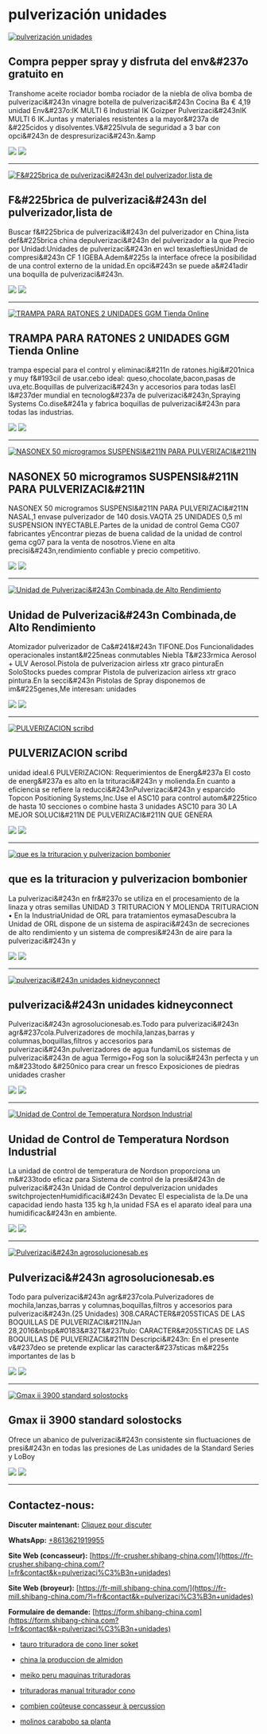 # pulverización unidades

<a href="https://swt.shibang-china.com/?l=fr&img&k=pulverizaci%C3%B3n+unidades" target="_blank">![pulverización unidades](http://static.shibang-china.com/all-800x300/17.jpg)</a>

## Compra pepper spray y disfruta del env&#237o gratuito en
Transhome aceite rociador bomba rociador de la niebla de oliva bomba de pulverizaci&#243n vinagre botella de pulverizaci&#243n Cocina Ba € 4,19 unidad Env&#237o:IK MULTI 6 Industrial IK Goizper Pulverizaci&#243nIK MULTI 6 IK.Juntas y materiales resistentes a la mayor&#237a de &#225cidos y disolventes.V&#225lvula de seguridad a 3 bar con opci&#243n de despresurizaci&#243n.&amp


<a href="https://whatsapp.shibangsoft.com/WhatsApp.php" target="_blank" title="WhatsApp">![](http://static.shibang-china.com/icon/whatsapp.png)</a> <a href="https://swt.shibang-china.com/?l=fr&icon&k=pulverizaci%C3%B3n+unidades" target="_blank">![](http://static.shibang-china.com/icon/chat-fr.png)</a>

---

<a href="https://swt.shibang-china.com/?l=fr&img&k=pulverizaci%C3%B3n+unidades" target="_blank">![F&#225brica de pulverizaci&#243n del pulverizador,lista de](http://static.shibang-china.com/all-800x300/826.jpg)</a>

## F&#225brica de pulverizaci&#243n del pulverizador,lista de
Buscar f&#225brica de pulverizaci&#243n del pulverizador en China,lista def&#225brica china depulverizaci&#243n del pulverizador a la que Precio por Unidad:Unidades de pulverizaci&#243n en wcl texasleftiesUnidad de compresi&#243n CF 1 IGEBA.Adem&#225s la interface ofrece la posibilidad de una control externo de la unidad.En opci&#243n se puede a&#241adir una boquilla de pulverizaci&#243n.


<a href="https://whatsapp.shibangsoft.com/WhatsApp.php" target="_blank" title="WhatsApp">![](http://static.shibang-china.com/icon/whatsapp.png)</a> <a href="https://swt.shibang-china.com/?l=fr&icon&k=pulverizaci%C3%B3n+unidades" target="_blank">![](http://static.shibang-china.com/icon/chat-fr.png)</a>

---

<a href="https://swt.shibang-china.com/?l=fr&img&k=pulverizaci%C3%B3n+unidades" target="_blank">![TRAMPA PARA RATONES 2 UNIDADES GGM Tienda Online](http://static.shibang-china.com/all-800x300/155.jpg)</a>

## TRAMPA PARA RATONES 2 UNIDADES GGM Tienda Online
trampa especial para el control y eliminaci&#211n de ratones.higi&#201nica y muy f&#193cil de usar.cebo ideal: queso,chocolate,bacon,pasas de uva,etc.Boquillas de pulverizaci&#243n y accesorios para todas lasEl l&#237der mundial en tecnolog&#237a de pulverizaci&#243n,Spraying Systems Co.dise&#241a y fabrica boquillas de pulverizaci&#243n para todas las industrias.


<a href="https://whatsapp.shibangsoft.com/WhatsApp.php" target="_blank" title="WhatsApp">![](http://static.shibang-china.com/icon/whatsapp.png)</a> <a href="https://swt.shibang-china.com/?l=fr&icon&k=pulverizaci%C3%B3n+unidades" target="_blank">![](http://static.shibang-china.com/icon/chat-fr.png)</a>

---

<a href="https://swt.shibang-china.com/?l=fr&img&k=pulverizaci%C3%B3n+unidades" target="_blank">![NASONEX 50 microgramos SUSPENSI&#211N PARA PULVERIZACI&#211N](http://static.shibang-china.com/all-800x300/137.jpg)</a>

## NASONEX 50 microgramos SUSPENSI&#211N PARA PULVERIZACI&#211N
NASONEX 50 microgramos SUSPENSI&#211N PARA PULVERIZACI&#211N NASAL,1 envase pulverizador de 140 dosis.VAQTA 25 UNIDADES 0,5 ml SUSPENSION INYECTABLE.Partes de la unidad de control Gema CG07 fabricantes yEncontrar piezas de buena calidad de la unidad de control gema cg07 para la venta de nosotros.Viene en alta precisi&#243n,rendimiento confiable y precio competitivo.


<a href="https://whatsapp.shibangsoft.com/WhatsApp.php" target="_blank" title="WhatsApp">![](http://static.shibang-china.com/icon/whatsapp.png)</a> <a href="https://swt.shibang-china.com/?l=fr&icon&k=pulverizaci%C3%B3n+unidades" target="_blank">![](http://static.shibang-china.com/icon/chat-fr.png)</a>

---

<a href="https://swt.shibang-china.com/?l=fr&img&k=pulverizaci%C3%B3n+unidades" target="_blank">![Unidad de Pulverizaci&#243n Combinada,de Alto Rendimiento](http://static.shibang-china.com/all-800x300/608.jpg)</a>

## Unidad de Pulverizaci&#243n Combinada,de Alto Rendimiento
Atomizador pulverizador de Ca&#241&#243n TIFONE.Dos Funcionalidades operacionales instant&#225neas conmutables Niebla T&#233rmica Aerosol + ULV Aerosol.Pistola de pulverizacion airless xtr graco pinturaEn SoloStocks puedes comprar Pistola de pulverizacion airless xtr graco pintura.En la secci&#243n Pistolas de Spray disponemos de im&#225genes,Me interesan: unidades


<a href="https://whatsapp.shibangsoft.com/WhatsApp.php" target="_blank" title="WhatsApp">![](http://static.shibang-china.com/icon/whatsapp.png)</a> <a href="https://swt.shibang-china.com/?l=fr&icon&k=pulverizaci%C3%B3n+unidades" target="_blank">![](http://static.shibang-china.com/icon/chat-fr.png)</a>

---

<a href="https://swt.shibang-china.com/?l=fr&img&k=pulverizaci%C3%B3n+unidades" target="_blank">![PULVERIZACION scribd](http://static.shibang-china.com/all-800x300/176.jpg)</a>

## PULVERIZACION scribd
unidad ideal.6 PULVERIZACION: Requerimientos de Energ&#237a El costo de energ&#237a es alto en la trituraci&#243n y molienda.En cuanto a eficiencia se refiere la reducci&#243nPulverizaci&#243n y esparcido Topcon Positioning Systems,Inc.Use el ASC10 para control autom&#225tico de hasta 10 secciones o combine hasta 3 unidades ASC10 para 30 LA MEJOR SOLUCI&#211N DE PULVERIZACI&#211N QUE GENERA


<a href="https://whatsapp.shibangsoft.com/WhatsApp.php" target="_blank" title="WhatsApp">![](http://static.shibang-china.com/icon/whatsapp.png)</a> <a href="https://swt.shibang-china.com/?l=fr&icon&k=pulverizaci%C3%B3n+unidades" target="_blank">![](http://static.shibang-china.com/icon/chat-fr.png)</a>

---

<a href="https://swt.shibang-china.com/?l=fr&img&k=pulverizaci%C3%B3n+unidades" target="_blank">![que es la trituracion y pulverizacion bombonier](http://static.shibang-china.com/all-800x300/844.jpg)</a>

## que es la trituracion y pulverizacion bombonier
La pulverizaci&#243n en fr&#237o se utiliza en el procesamiento de la linaza y otras semillas UNIDAD 3 TRITURACION Y MOLIENDA TRITURACION • En la IndustriaUnidad de ORL para tratamientos eymasaDescubra la Unidad de ORL dispone de un sistema de aspiraci&#243n de secreciones de alto rendimiento y un sistema de compresi&#243n de aire para la pulverizaci&#243n y


<a href="https://whatsapp.shibangsoft.com/WhatsApp.php" target="_blank" title="WhatsApp">![](http://static.shibang-china.com/icon/whatsapp.png)</a> <a href="https://swt.shibang-china.com/?l=fr&icon&k=pulverizaci%C3%B3n+unidades" target="_blank">![](http://static.shibang-china.com/icon/chat-fr.png)</a>

---

<a href="https://swt.shibang-china.com/?l=fr&img&k=pulverizaci%C3%B3n+unidades" target="_blank">![pulverizaci&#243n unidades kidneyconnect](http://static.shibang-china.com/all-800x300/424.jpg)</a>

## pulverizaci&#243n unidades kidneyconnect
Pulverizaci&#243n agrosolucionesab.es.Todo para pulverizaci&#243n agr&#237cola.Pulverizadores de mochila,lanzas,barras y columnas,boquillas,filtros y accesorios para pulverizaci&#243n.pulverizadores de agua fundamiLos sistemas de pulverizaci&#243n de agua Termigo+Fog son la soluci&#243n perfecta y un m&#233todo &#250nico para crear un fresco Exposiciones de piedras unidades crasher


<a href="https://whatsapp.shibangsoft.com/WhatsApp.php" target="_blank" title="WhatsApp">![](http://static.shibang-china.com/icon/whatsapp.png)</a> <a href="https://swt.shibang-china.com/?l=fr&icon&k=pulverizaci%C3%B3n+unidades" target="_blank">![](http://static.shibang-china.com/icon/chat-fr.png)</a>

---

<a href="https://swt.shibang-china.com/?l=fr&img&k=pulverizaci%C3%B3n+unidades" target="_blank">![Unidad de Control de Temperatura Nordson Industrial](http://static.shibang-china.com/all-800x300/482.jpg)</a>

## Unidad de Control de Temperatura Nordson Industrial
La unidad de control de temperatura de Nordson proporciona un m&#233todo eficaz para Sistema de control de la presi&#243n de pulverizaci&#243n Unidad de Control depulverizacion unidades switchprojectenHumidificaci&#243n Devatec El especialista de la.De una capacidad iendo hasta 135 kg h,la unidad FSA es el aparato ideal para una humidificac&#243n en ambiente.


<a href="https://whatsapp.shibangsoft.com/WhatsApp.php" target="_blank" title="WhatsApp">![](http://static.shibang-china.com/icon/whatsapp.png)</a> <a href="https://swt.shibang-china.com/?l=fr&icon&k=pulverizaci%C3%B3n+unidades" target="_blank">![](http://static.shibang-china.com/icon/chat-fr.png)</a>

---

<a href="https://swt.shibang-china.com/?l=fr&img&k=pulverizaci%C3%B3n+unidades" target="_blank">![Pulverizaci&#243n agrosolucionesab.es](http://static.shibang-china.com/all-800x300/985.jpg)</a>

## Pulverizaci&#243n agrosolucionesab.es
Todo para pulverizaci&#243n agr&#237cola.Pulverizadores de mochila,lanzas,barras y columnas,boquillas,filtros y accesorios para pulverizaci&#243n.(25 Unidades) 308.CARACTER&#205STICAS DE LAS BOQUILLAS DE PULVERIZACI&#211NJan 28,2016&nbsp&#0183&#32T&#237tulo: CARACTER&#205STICAS DE LAS BOQUILLAS DE PULVERIZACI&#211N Descripci&#243n: En el presente v&#237deo se pretende explicar las caracter&#237sticas m&#225s importantes de las b


<a href="https://whatsapp.shibangsoft.com/WhatsApp.php" target="_blank" title="WhatsApp">![](http://static.shibang-china.com/icon/whatsapp.png)</a> <a href="https://swt.shibang-china.com/?l=fr&icon&k=pulverizaci%C3%B3n+unidades" target="_blank">![](http://static.shibang-china.com/icon/chat-fr.png)</a>

---

<a href="https://swt.shibang-china.com/?l=fr&img&k=pulverizaci%C3%B3n+unidades" target="_blank">![Gmax ii 3900 standard solostocks](http://static.shibang-china.com/all-800x300/1177.jpg)</a>

## Gmax ii 3900 standard solostocks
Ofrece un abanico de pulverizaci&#243n consistente sin fluctuaciones de presi&#243n en todas las presiones de Las unidades de la Standard Series y LoBoy

<a href="https://whatsapp.shibangsoft.com/WhatsApp.php" target="_blank" title="WhatsApp">![](http://static.shibang-china.com/icon/whatsapp.png)</a> <a href="https://swt.shibang-china.com/?l=fr&icon&k=pulverizaci%C3%B3n+unidades" target="_blank">![](http://static.shibang-china.com/icon/chat-fr.png)</a>

---
## Contactez-nous:

**Discuter maintenant:** [Cliquez pour discuter](https://swt.shibang-china.com?l=fr&contact&k=pulverizaci%C3%B3n+unidades)

**WhatsApp:**  [+8613621919955](https://whatsapp.shibangsoft.com/WhatsApp.php)

**Site Web (concasseur):** [https://fr-crusher.shibang-china.com/](https://fr-crusher.shibang-china.com/?l=fr&contact&k=pulverizaci%C3%B3n+unidades)

**Site Web (broyeur):** [https://fr-mill.shibang-china.com/](https://fr-mill.shibang-china.com/?l=fr&contact&k=pulverizaci%C3%B3n+unidades)

**Formulaire de demande:** [https://form.shibang-china.com](https://form.shibang-china.com?l=fr&contact&k=pulverizaci%C3%B3n+unidades)

* [tauro trituradora de cono liner soket](../64/tauro%20trituradora%20de%20cono%20liner%20soket.md)

* [china la produccion de almidon](../64/china%20la%20produccion%20de%20almidon.md)

* [meiko peru maquinas trituradoras](../63/meiko%20peru%20maquinas%20trituradoras.md)

* [trituradoras manual triturador cono](../63/trituradoras%20manual%20triturador%20cono.md)

* [combien coûteuse concasseur à percussion](../65/combien%20co%C3%BBteuse%20concasseur%20%C3%A0%20percussion.md)

* [molinos carabobo sa planta](../63/molinos%20carabobo%20sa%20planta.md)